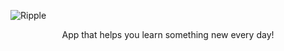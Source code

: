 ![Ripple](https://i.imgur.com/D2hkWTL.png)

 <p align="center">App that helps you learn something new every day! </p>
